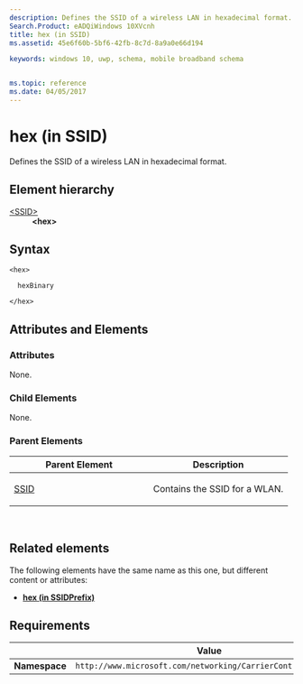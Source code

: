 ```yaml
---
description: Defines the SSID of a wireless LAN in hexadecimal format.
Search.Product: eADQiWindows 10XVcnh
title: hex (in SSID)
ms.assetid: 45e6f60b-5bf6-42fb-8c7d-8a9a0e66d194

keywords: windows 10, uwp, schema, mobile broadband schema


ms.topic: reference
ms.date: 04/05/2017
---
```


# hex (in SSID)


Defines the SSID of a wireless LAN in hexadecimal format.

## Element hierarchy

<dl>
<dt><a href="element-ssid.md">&lt;SSID&gt;</a></dt>
<dd><b>&lt;hex&gt;</b></dd>
</dl>

## Syntax

``` syntax
<hex>

  hexBinary

</hex>
```

## Attributes and Elements


### Attributes

None.

### Child Elements

None.

### Parent Elements

<table>
<colgroup>
<col width="50%" />
<col width="50%" />
</colgroup>
<thead>
<tr class="header">
<th>Parent Element</th>
<th>Description</th>
</tr>
</thead>
<tbody>
<tr class="odd">
<td><a href="element-ssid.md">SSID</a> </td>
<td><p>Contains the SSID for a WLAN.</p></td>
</tr>
</tbody>
</table>

 

## Related elements


The following elements have the same name as this one, but different content or attributes:

-   **[hex (in SSIDPrefix)](element-1-hex.md)**

## Requirements

|          | Value |
|----------|--------------|
| **Namespace** | `http://www.microsoft.com/networking/CarrierControl/WLAN/v2` |

 

 



